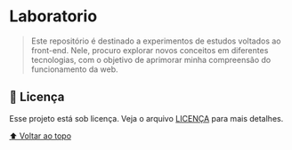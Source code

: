# Laboratorio

> Este repositório é destinado a experimentos de estudos voltados ao front-end. Nele, procuro explorar novos conceitos em diferentes tecnologias, com o objetivo de aprimorar minha compreensão do funcionamento da web.

## 📝 Licença

Esse projeto está sob licença. Veja o arquivo [LICENÇA](LICENSE.md) para mais detalhes.

[⬆ Voltar ao topo](#laboratorio)<br>
